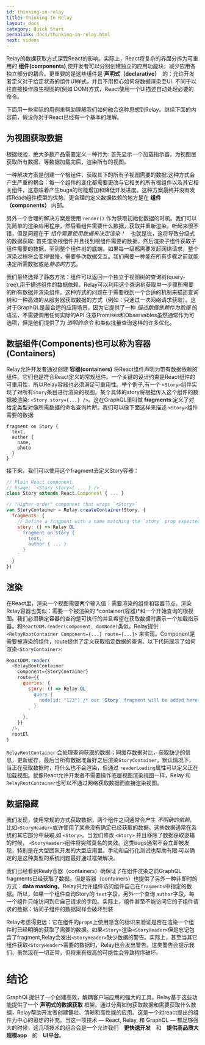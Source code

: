 ```yaml
---
id: thinking-in-relay
title: Thinking In Relay
layout: docs
category: Quick Start
permalink: docs/thinking-in-relay.html
next: videos
---
```


Relay的数据获取方式深受React的影响。实际上，React将复杂的界面分拆为可重用的 **组件(components)**,使开发者可以分别创建独立的应用功能块，减少应用各独立部分的耦合。更重要的是这些组件是 **声明式（declarative）**　的：允许开发者定义对于给定状态的组件UI样式，并且不用担心如何将数据渲染至UI. 不同于以往直接操作原生视图的(例如 DOM)方式，React使用一个UI描述自动处理必要的命令。

下面用一些实际的用例来帮助理解我们如何融合这种思想到Relay。继续下面的内容前，假设你对于React已经有一个基本的理解。

## 为视图获取数据

根据经验，绝大多数产品需要定义一种行为: 首先显示一个加载指示器，为视图层获取所有数据，等数据加载完后，渲染所有的视图。


一种解决方案是创建一个根组件，获取其下的所有子视图需要的数据.这种方式会产生严重的耦合：每一个组件的变化都需要更改与它相关的所有根组件以及其它相关组件，这意味着产生bugs的可能增加和降低开发进度。这种方案最终并没有发挥React组件模型的优势。更合理的定义数据依赖的地方是在 **组件（components）** 内部。


另外一个合理的解决方案是使用 `render()` 作为获取初始化数据的时机。我们可以先简单的渲染应用程序，然后看组件需要什么数据，获取并重新渲染。听起来很不错，但是问题在于 *组件需要使用数据来决定渲染！*　也就是说，这将导致分级式的数据获取: 首先渲染根组件并且找到根组件需要的数据，然后渲染子组件获取子组件需要的数据，至到整个组件树的底端。如果每一级都需要发起网络请求，整个渲染过程将会变得很慢，需要多次数据交互。我们需要一种能在所有步骤之前就能决定所需数据或是*静态的*方式。


我们最终选择了静态方法：组件可以返回一个独立于视图树的查询树(query-tree),用于描述组件的数据依赖。Relay可以利用这个查询树获取单一步骤所需要的所有数据并渲染组件。这种方式的问题在于需要找到一个合适的机制来描述查询树和一种高效的从服务器获取数据的方式（例如：只通过一次网络请求获取）。这对于GraphQL是最合适的应用场景，因为它提供了一种 *描述数据依赖作为数据* 的语法，不需要调用任何实际的API.注意Promises和Observables虽然通常作为可选项，但是他们提供了为 *透明的命令* 和类似批量查询这样的许多优化。

## 数据组件(Components)也可以称为容器(Containers)


Relay允许开发者通过创建 **容器(containers)** 将React组件声明为带有数据依赖的组件。它们也是符合React定义的常规组件。一个关键的设计约束是React组件的可重用性，所以Relay容器也必须满足可重用性。举个例子,有一个 `<Story>`组件实现了对所有`Story`条目进行渲染的视图。某个具体的story将根据传入这个组件的数据被渲染: `<Story story={...} />`。这在GraphQL里叫做 **fragments**:定义了对给定类型对像所需数据的命名查询片断。我们可以像下面这样来描述 `<Story>`组件需要的数据:


```
fragment on Story {
  text,
  author {
    name,
    photo
  }
}
```

接下来，我们可以使用这个fragment去定义Story容器：

```javascript
// Plain React component.
// Usage: `<Story story={ ... } />`
class Story extends React.Component { ... }

// "Higher-order" component that wraps `<Story>`
var StoryContainer = Relay.createContainer(Story, {
  fragments: {
    // Define a fragment with a name matching the `story` prop expected above
    story: () => Relay.QL`
      fragment on Story {
        text,
        author { ... }
      }
    `
  }
})
```

## 渲染

在React里，渲染一个视图需要两个输入值：需要渲染的组件和容器节点。渲染Relay容器也类似：需要一个被渲染的 *container(容器)*和一个开始查询的根视图。我们必须确定容器的查询是可执行的并且希望在获取数据时展示一个加载指示器。和`ReactDOM.render(component, domNode)`类似，Relay提供`<RelayRootContainer Component={...} route={...}>` 来实现。Component是需要被渲染的组件，route提供了定义获取指定数据的查询。以下代码展示了如何渲染`<StoryContainer>`:

```javascript
ReactDOM.render(
  <RelayRootContainer
    Component={StoryContainer}
    route={{
      queries: {
        story: () => Relay.QL`
          query {
            node(id: "123") /* our `Story` fragment will be added here */
          }
        `
      },
    }}
  />,
  rootEl
)
```

`RelayRootContainer` 会处理查询获取的数据；同缓存数据对比，获取缺少的信息，更新缓存，最后当所有数据准备好之后渲染`StoryContainer`。默认情况下，当正在获取数据时，将什么也不会渲染，但通过 `readerLoading`属性可以定义正在加载视图。就像React允许开发者不需要操作底层视图渲染视图一样，Relay 和 `RelayRootContainer`也可以不通过网络获取数据而直接渲染视图。

## 数据隐藏

我们发现，使用常规的方式获取数据，两个组件之间通常会产生 *不明确的依赖*。比如`<StoryHeader>`或许使用了某些没有确定已经获取的数据。这些数据通常在系统的其它部分中获取,如 `<Story>`。当我们修改 `<Story>` 并且移除了数据获取逻辑的时候， `<StoryHeader>`组件将突然莫名的失效。这类bugs通常不会立即被发现，特别是在大型团队开发的大型应用里。手动和自行化测试也帮助有限:可以确定的是这种类型的系统问题最好通过框架解决。


我们已经看到Realy容器（containers）确保证了在组件渲染之前GraphQL fragments已经获取了数据。但是容器（containers）也提供了另外一种非即时的方式：**data masking**。Relay只允许组件访问组件自己在`fragments`中指定的数据。所以，如果一个组件查询Story的 `text`字段，另外一个查询 `author`字段，每一个组件只能访问到它自己请求的字段。实际上，组件甚至不能访问它的子组件请求的数据：访问子组件的数据同样会破坏封装

Relay考虑得更远：它在组件的`props`上使用隐含的标识来验证是否在渲染一个组件时已经明确的获取了需要的数据。如果`<Story>`渲染`<StoryHeader>`但是忘记包含了fragment,Relay会发出`<StoryHeader>`缺少数据的警告。实际上，甚至当其它组件获取`<StoryHeader>`需要的数据时，Relay也会发出警告。这类警告会提示我们，虽然现在一切正常，但将来有很高的可能性会导致程序破坏。


# 结论

GraphQL提供了一个创建高效，解耦客户端应用的强大的工具。Relay基于这些功能提供了一个 **声明式的数据获取** 框架。通过分离如何获取数据和需要获取什么数据，Relay帮助开发者创建健壮、清晰和高性能的应用。这是一个对react提出的组件为中心的思想的补充。当这一项技术 — React, Relay, 和 GraphQL — 都足够强大的时候，这几项技术的组合会是一个允许我们　**更快速开发**　和　**提供高品质大规模app**　的　**UI平台**。
